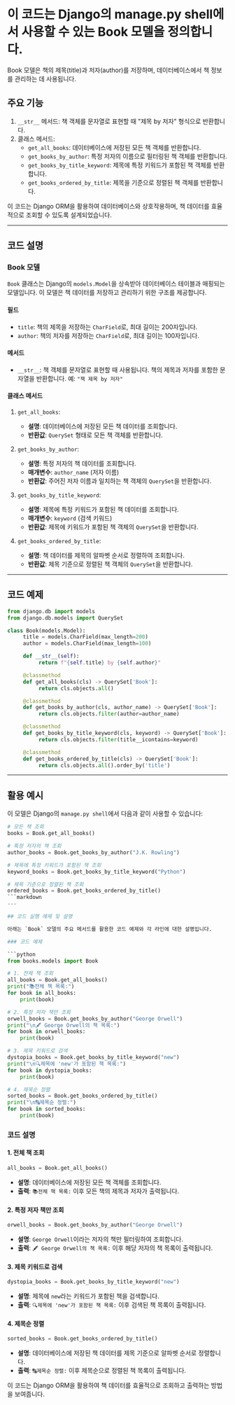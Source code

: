 # 이 코드는 Django의 manage.py shell에서 사용할 수 있는 Book 모델을 정의합니다.

Book 모델은 책의 제목(title)과 저자(author)를 저장하며, 데이터베이스에서 책 정보를 관리하는 데 사용됩니다.

## 주요 기능

1. `__str__` 메서드: 책 객체를 문자열로 표현할 때 "제목 by 저자" 형식으로 반환합니다.
2. 클래스 메서드:
   - `get_all_books`: 데이터베이스에 저장된 모든 책 객체를 반환합니다.
   - `get_books_by_author`: 특정 저자의 이름으로 필터링된 책 객체를 반환합니다.
   - `get_books_by_title_keyword`: 제목에 특정 키워드가 포함된 책 객체를 반환합니다.
   - `get_books_ordered_by_title`: 제목을 기준으로 정렬된 책 객체를 반환합니다.

이 코드는 Django ORM을 활용하여 데이터베이스와 상호작용하며, 책 데이터를 효율적으로 조회할 수 있도록 설계되었습니다.

---

## 코드 설명

### Book 모델

`Book` 클래스는 Django의 `models.Model`을 상속받아 데이터베이스 테이블과 매핑되는 모델입니다. 이 모델은 책 데이터를 저장하고 관리하기 위한 구조를 제공합니다.

#### 필드

- `title`: 책의 제목을 저장하는 `CharField`로, 최대 길이는 200자입니다.
- `author`: 책의 저자를 저장하는 `CharField`로, 최대 길이는 100자입니다.

#### 메서드

- `__str__`: 책 객체를 문자열로 표현할 때 사용됩니다. 책의 제목과 저자를 포함한 문자열을 반환합니다. 예: `"책 제목 by 저자"`

#### 클래스 메서드

1. `get_all_books`:

   - **설명**: 데이터베이스에 저장된 모든 책 데이터를 조회합니다.
   - **반환값**: `QuerySet` 형태로 모든 책 객체를 반환합니다.

2. `get_books_by_author`:

   - **설명**: 특정 저자의 책 데이터를 조회합니다.
   - **매개변수**: `author_name` (저자 이름)
   - **반환값**: 주어진 저자 이름과 일치하는 책 객체의 `QuerySet`을 반환합니다.

3. `get_books_by_title_keyword`:

   - **설명**: 제목에 특정 키워드가 포함된 책 데이터를 조회합니다.
   - **매개변수**: `keyword` (검색 키워드)
   - **반환값**: 제목에 키워드가 포함된 책 객체의 `QuerySet`을 반환합니다.

4. `get_books_ordered_by_title`:
   - **설명**: 책 데이터를 제목의 알파벳 순서로 정렬하여 조회합니다.
   - **반환값**: 제목 기준으로 정렬된 책 객체의 `QuerySet`을 반환합니다.

---

## 코드 예제

```python
from django.db import models
from django.db.models import QuerySet

class Book(models.Model):
     title = models.CharField(max_length=200)
     author = models.CharField(max_length=100)

     def __str__(self):
          return f"{self.title} by {self.author}"

     @classmethod
     def get_all_books(cls) -> QuerySet['Book']:
          return cls.objects.all()

     @classmethod
     def get_books_by_author(cls, author_name) -> QuerySet['Book']:
          return cls.objects.filter(author=author_name)

     @classmethod
     def get_books_by_title_keyword(cls, keyword) -> QuerySet['Book']:
          return cls.objects.filter(title__icontains=keyword)

     @classmethod
     def get_books_ordered_by_title(cls) -> QuerySet['Book']:
          return cls.objects.all().order_by('title')

```

---

## 활용 예시

이 모델은 Django의 `manage.py shell`에서 다음과 같이 사용할 수 있습니다:

````python
# 모든 책 조회
books = Book.get_all_books()

# 특정 저자의 책 조회
author_books = Book.get_books_by_author("J.K. Rowling")

# 제목에 특정 키워드가 포함된 책 조회
keyword_books = Book.get_books_by_title_keyword("Python")

# 제목 기준으로 정렬된 책 조회
ordered_books = Book.get_books_ordered_by_title()
```markdown
---

## 코드 실행 예제 및 설명

아래는 `Book` 모델의 주요 메서드를 활용한 코드 예제와 각 라인에 대한 설명입니다.

### 코드 예제

```python
from books.models import Book

# 1. 전체 책 조회
all_books = Book.get_all_books()
print("📚전체 책 목록:")
for book in all_books:
    print(book)

# 2. 특정 저자 책만 조회
orwell_books = Book.get_books_by_author("George Orwell")
print("\n🖋️ George Orwell의 책 목록:")
for book in orwell_books:
    print(book)

# 3. 제목 키워드로 검색
dystopia_books = Book.get_books_by_title_keyword("new")
print("\n🔍제목에 'new'가 포함된 책 목록:")
for book in dystopia_books:
    print(book)

# 4. 제목순 정렬
sorted_books = Book.get_books_ordered_by_title()
print("\n🔠제목순 정렬:")
for book in sorted_books:
    print(book)

````

### 코드 설명

#### 1. 전체 책 조회

```python
all_books = Book.get_all_books()
```

- **설명**: 데이터베이스에 저장된 모든 책 객체를 조회합니다.
- **출력**: `📚전체 책 목록:` 이후 모든 책의 제목과 저자가 출력됩니다.

#### 2. 특정 저자 책만 조회

```python
orwell_books = Book.get_books_by_author("George Orwell")
```

- **설명**: `George Orwell`이라는 저자의 책만 필터링하여 조회합니다.
- **출력**: `🖋️ George Orwell의 책 목록:` 이후 해당 저자의 책 목록이 출력됩니다.

#### 3. 제목 키워드로 검색

```python
dystopia_books = Book.get_books_by_title_keyword("new")
```

- **설명**: 제목에 `new`라는 키워드가 포함된 책을 검색합니다.
- **출력**: `🔍제목에 'new'가 포함된 책 목록:` 이후 검색된 책 목록이 출력됩니다.

#### 4. 제목순 정렬

```python
sorted_books = Book.get_books_ordered_by_title()
```

- **설명**: 데이터베이스에 저장된 책 데이터를 제목 기준으로 알파벳 순서로 정렬합니다.
- **출력**: `🔠제목순 정렬:` 이후 제목순으로 정렬된 책 목록이 출력됩니다.

이 코드는 Django ORM을 활용하여 책 데이터를 효율적으로 조회하고 출력하는 방법을 보여줍니다.

```

```
